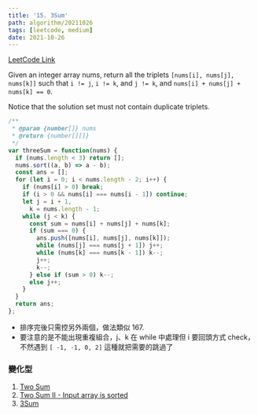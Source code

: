 ```yaml
---
title: '15. 3Sum'
path: algorithm/20211026
tags: [leetcode, medium]
date: 2021-10-26
---
```


[LeetCode Link](https://leetcode.com/problems/3sum/submissions/)

Given an integer array nums, return all the triplets `[nums[i], nums[j], nums[k]]` such that `i != j`, `i != k`, and `j != k`, and `nums[i] + nums[j] + nums[k] == 0`.

Notice that the solution set must not contain duplicate triplets.

```javascript
/**
 * @param {number[]} nums
 * @return {number[][]}
 */
var threeSum = function(nums) {
  if (nums.length < 3) return [];
  nums.sort((a, b) => a - b);
  const ans = [];
  for (let i = 0; i < nums.length - 2; i++) {
    if (nums[i] > 0) break;
    if (i > 0 && nums[i] === nums[i - 1]) continue;
    let j = i + 1,
      k = nums.length - 1;
    while (j < k) {
      const sum = nums[i] + nums[j] + nums[k];
      if (sum === 0) {
        ans.push([nums[i], nums[j], nums[k]]);
        while (nums[j] === nums[j + 1]) j++;
        while (nums[k] === nums[k - 1]) k--;
        j++;
        k--;
      } else if (sum > 0) k--;
      else j++;
    }
  }
  return ans;
};
```

- 排序完後只需控另外兩個，做法類似 167.
- 要注意的是不能出現重複組合，j、k 在 while 中處理但 i 要回頭方式 check，不然遇到 `[ -1, -1, 0, 2]` 這種就把需要的跳過了

### 變化型

1. [Two Sum](http://localhost:8000/algorithm/20210710)
2. [Two Sum II - Input array is sorted](/algorithm/20211025)
3. [3Sum](/algorithm/20211026)
